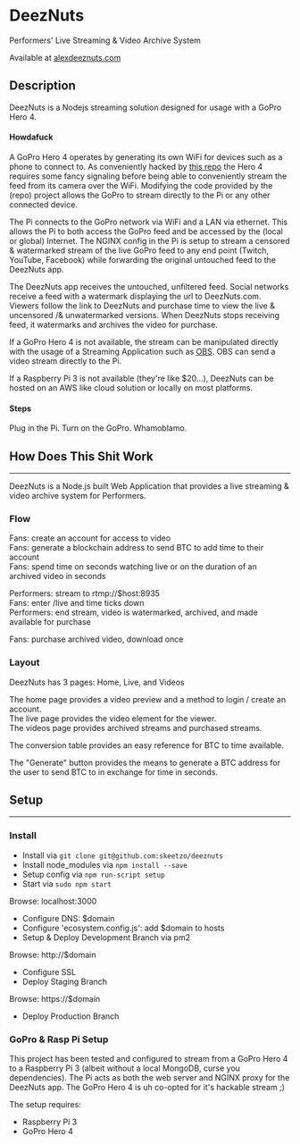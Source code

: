 # DeezNuts
Performers' Live Streaming & Video Archive System

Available at [alexdeeznuts.com](https://alexdeeznuts.com)

## Description
DeezNuts is a Nodejs streaming solution designed for usage with a GoPro Hero 4.

#### Howdafuck
A GoPro Hero 4 operates by generating its own WiFi for devices such as a phone to connect to. As conveniently hacked by [this repo](link) the Hero 4 requires some fancy signaling before being able to conveniently stream the feed from its camera over the WiFi. Modifying the code provided by the (repo) project allows the GoPro to stream directly to the Pi or any other connected device.

The Pi connects to the GoPro network via WiFi and a LAN via ethernet. This allows the Pi to both access the GoPro feed and be accessed by the (local or global) Internet. The NGINX config in the Pi is setup to stream a censored & watermarked stream of the live GoPro feed to any end point (Twitch, YouTube, Facebook) while forwarding the original untouched feed to the DeezNuts app.

The DeezNuts app receives the untouched, unfiltered feed. Social networks receive a feed with a watermark displaying the url to DeezNuts.com. Viewers follow the link to DeezNuts and purchase time to view the live & uncensored /& unwatermarked versions. When DeezNuts stops receiving feed, it watermarks and archives the video for purchase.

If a GoPro Hero 4 is not available, the stream can be manipulated directly with the usage of a Streaming Application such as [OBS](OBS_link). OBS can send a video stream directly to the Pi.

If a Raspberry Pi 3 is not available (they're like $20...), DeezNuts can be hosted on an AWS like cloud solution or locally on most platforms.

#### Steps
Plug in the Pi.
Turn on the GoPro.
Whamoblamo.
## How Does This Shit Work
---
DeezNuts is a Node.js built Web Application that provides a live streaming & video archive system for Performers.
### Flow
Fans: create an account for access to video  
Fans: generate a blockchain address to send BTC to add time to their account  
Fans: spend time on seconds watching live or on the duration of an archived video in seconds  

Performers: stream to rtmp://$host:8935  
Fans: enter /live and time ticks down  
Performers: end stream, video is watermarked, archived, and made available for purchase  

Fans: purchase archived video, download once  

### Layout

DeezNuts has 3 pages: Home, Live, and Videos  

The home page provides a video preview and a method to login / create an account.  
The live page provides the video element for the viewer.  
The videos page provides archived streams and purchased streams.  

The conversion table provides an easy reference for BTC to time available.  

The "Generate" button provides the means to generate a BTC address for the user to send BTC to in exchange for time in seconds.  


## Setup
---
### Install
  * Install via `git clone git@github.com:skeetzo/deeznuts`
  * Install node_modules via `npm install --save`
  * Setup config via `npm run-script setup`
  * Start via `sudo npm start`

Browse: localhost:3000

  * Configure DNS: $domain
  * Configure 'ecosystem.config.js': add $domain to hosts
  * Setup & Deploy Development Branch via pm2

Browse: http://$domain

  * Configure SSL
  * Deploy Staging Branch

Browse: https://$domain

  * Deploy Production Branch


### GoPro & Rasp Pi Setup
This project has been tested and configured to stream from a GoPro Hero 4 to a Raspberry Pi 3 (albeit without a local MongoDB, curse you dependencies). The Pi acts as both the web server and NGINX proxy for the DeezNuts app. The GoPro Hero 4 is uh co-opted for it's hackable stream ;)  

The setup requires:
  * Raspberry Pi 3
  * GoPro Hero 4







